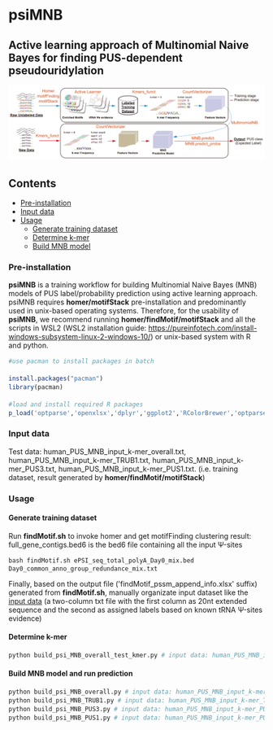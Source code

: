 # psiMNB

## Active learning approach of Multinomial Naive Bayes for finding PUS-dependent pseudouridylation

![psiMNB](psiMNB.png)

## Contents
- [Pre-installation](#pre-installation)
- [Input data](#input-data)
- [Usage](#Usage)
  - [Generate training dataset](#generate-training-dataset)
  - [Determine k-mer](#determine-k-mer)
  - [Build MNB model](#build-MNB-model)

### Pre-installation
**psiMNB** is a training workflow for building Multinomial Naive Bayes (MNB) models of PUS label/probability prediction using active learning approach. psiMNB requires **homer/motifStack** pre-installation and predominantly used in unix-based operating systems. Therefore, for the usability of **psiMNB**, we recommend running **homer/findMotif/motifStack** and all the scripts in WSL2 (WSL2 installation guide: https://pureinfotech.com/install-windows-subsystem-linux-2-windows-10/) or unix-based system with R and python.

```R
#use pacman to install packages in batch

install.packages("pacman")
library(pacman)

#load and install required R packages 
p_load('optparse','openxlsx','dplyr','ggplot2','RColorBrewer','optparse','motifStack','gridGraphics','stringr')
```
### Input data
Test data: human_PUS_MNB_input_k-mer_overall.txt, human_PUS_MNB_input_k-mer_TRUB1.txt, human_PUS_MNB_input_k-mer_PUS3.txt, human_PUS_MNB_input_k-mer_PUS1.txt. (i.e. training dataset, result generated by **homer/findMotif/motifStack**)

### Usage

#### Generate training dataset

Run **findMotif.sh** to invoke homer and get motifFinding clustering result: full_gene_contigs.bed6 is the bed6 file containing all the input Ψ-sites
```shell
bash findMotif.sh ePSI_seq_total_polyA_Day0_mix.bed Day0_common_anno_group_redundance_mix.txt
```

Finally, based on the output file ('findMotif_pssm_append_info.xlsx' suffix) generated from **findMotif.sh**, manually organizate input dataset like the [input data](#input-data) (a two-column txt file with the first column as 20nt extended sequence and the second as assigned labels based on known tRNA Ψ-sites evidence)

#### Determine k-mer
```python
python build_psi_MNB_overall_test_kmer.py # input data: human_PUS_MNB_input_k-mer_overall.txt is loaded
```

#### Build MNB model and run prediction
```python
python build_psi_MNB_overall.py # input data: human_PUS_MNB_input_k-mer_overall.txt is loaded
python build_psi_MNB_TRUB1.py # input data: human_PUS_MNB_input_k-mer_TRUB1.txt is loaded
python build_psi_MNB_PUS3.py # input data: human_PUS_MNB_input_k-mer_PUS3.txt is loaded
python build_psi_MNB_PUS1.py # input data: human_PUS_MNB_input_k-mer_PUS1.txt is loaded
```

